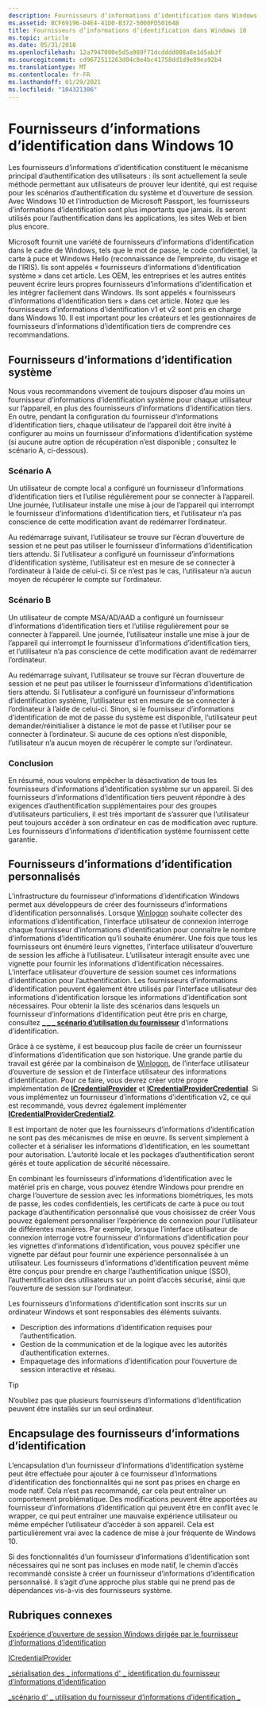 ```yaml
---
description: Fournisseurs d’informations d’identification dans Windows 10
ms.assetid: BCF69196-D4E4-41D0-B372-5000FD50164B
title: Fournisseurs d’informations d’identification dans Windows 10
ms.topic: article
ms.date: 05/31/2018
ms.openlocfilehash: 12a7947000e5d5a989f71dcdddd808a8e1d5ab3f
ms.sourcegitcommit: cd9672511263d04c0e4bc41758dd1d9e89ea92b4
ms.translationtype: MT
ms.contentlocale: fr-FR
ms.lasthandoff: 01/29/2021
ms.locfileid: "104321306"
---
```

# <a name="credential-providers-in-windows-10"></a>Fournisseurs d’informations d’identification dans Windows 10

Les fournisseurs d’informations d’identification constituent le mécanisme principal d’authentification des utilisateurs : ils sont actuellement la seule méthode permettant aux utilisateurs de prouver leur identité, qui est requise pour les scénarios d’authentification du système et d’ouverture de session. Avec Windows 10 et l’introduction de Microsoft Passport, les fournisseurs d’informations d’identification sont plus importants que jamais. ils seront utilisés pour l’authentification dans les applications, les sites Web et bien plus encore.

Microsoft fournit une variété de fournisseurs d’informations d’identification dans le cadre de Windows, tels que le mot de passe, le code confidentiel, la carte à puce et Windows Hello (reconnaissance de l’empreinte, du visage et de l’IRIS). Ils sont appelés « fournisseurs d’informations d’identification système » dans cet article. Les OEM, les entreprises et les autres entités peuvent écrire leurs propres fournisseurs d’informations d’identification et les intégrer facilement dans Windows. Ils sont appelés « fournisseurs d’informations d’identification tiers » dans cet article. Notez que les fournisseurs d’informations d’identification v1 et v2 sont pris en charge dans Windows 10. Il est important pour les créateurs et les gestionnaires de fournisseurs d’informations d’identification tiers de comprendre ces recommandations.

## <a name="system-credential-providers"></a>Fournisseurs d’informations d’identification système

Nous vous recommandons vivement de toujours disposer d’au moins un fournisseur d’informations d’identification système pour chaque utilisateur sur l’appareil, en plus des fournisseurs d’informations d’identification tiers. En outre, pendant la configuration du fournisseur d’informations d’identification tiers, chaque utilisateur de l’appareil doit être invité à configurer au moins un fournisseur d’informations d’identification système (si aucune autre option de récupération n’est disponible ; consultez le scénario A, ci-dessous).

### <a name="scenario-a"></a>Scénario A

Un utilisateur de compte local a configuré un fournisseur d’informations d’identification tiers et l’utilise régulièrement pour se connecter à l’appareil. Une journée, l’utilisateur installe une mise à jour de l’appareil qui interrompt le fournisseur d’informations d’identification tiers, et l’utilisateur n’a pas conscience de cette modification avant de redémarrer l’ordinateur.

Au redémarrage suivant, l’utilisateur se trouve sur l’écran d’ouverture de session et ne peut pas utiliser le fournisseur d’informations d’identification tiers attendu. Si l’utilisateur a configuré un fournisseur d’informations d’identification système, l’utilisateur est en mesure de se connecter à l’ordinateur à l’aide de celui-ci. Si ce n’est pas le cas, l’utilisateur n’a aucun moyen de récupérer le compte sur l’ordinateur.

### <a name="scenario-b"></a>Scénario B

Un utilisateur de compte MSA/AD/AAD a configuré un fournisseur d’informations d’identification tiers et l’utilise régulièrement pour se connecter à l’appareil. Une journée, l’utilisateur installe une mise à jour de l’appareil qui interrompt le fournisseur d’informations d’identification tiers, et l’utilisateur n’a pas conscience de cette modification avant de redémarrer l’ordinateur.

Au redémarrage suivant, l’utilisateur se trouve sur l’écran d’ouverture de session et ne peut pas utiliser le fournisseur d’informations d’identification tiers attendu. Si l’utilisateur a configuré un fournisseur d’informations d’identification système, l’utilisateur est en mesure de se connecter à l’ordinateur à l’aide de celui-ci. Sinon, si le fournisseur d’informations d’identification de mot de passe du système est disponible, l’utilisateur peut demander/réinitialiser à distance le mot de passe et l’utiliser pour se connecter à l’ordinateur. Si aucune de ces options n’est disponible, l’utilisateur n’a aucun moyen de récupérer le compte sur l’ordinateur.

### <a name="conclusion"></a>Conclusion

En résumé, nous voulons empêcher la désactivation de tous les fournisseurs d’informations d’identification système sur un appareil. Si des fournisseurs d’informations d’identification tiers peuvent répondre à des exigences d’authentification supplémentaires pour des groupes d’utilisateurs particuliers, il est très important de s’assurer que l’utilisateur peut toujours accéder à son ordinateur en cas de modification avec rupture. Les fournisseurs d’informations d’identification système fournissent cette garantie.

## <a name="custom-credential-providers"></a>Fournisseurs d’informations d’identification personnalisés

L’infrastructure du fournisseur d’informations d’identification Windows permet aux développeurs de créer des fournisseurs d’informations d’identification personnalisés. Lorsque [Winlogon](winlogon.md) souhaite collecter des informations d’identification, l’interface utilisateur de connexion interroge chaque fournisseur d’informations d’identification pour connaître le nombre d’informations d’identification qu’il souhaite énumérer. Une fois que tous les fournisseurs ont énuméré leurs vignettes, l’interface utilisateur d’ouverture de session les affiche à l’utilisateur. L’utilisateur interagit ensuite avec une vignette pour fournir les informations d’identification nécessaires. L’interface utilisateur d’ouverture de session soumet ces informations d’identification pour l’authentification. Les fournisseurs d’informations d’identification peuvent également être utilisés par l’interface utilisateur des informations d’identification lorsque les informations d’identification sont nécessaires. Pour obtenir la liste des scénarios dans lesquels un fournisseur d’informations d’identification peut être pris en charge, consultez [**\_ \_ \_ scénario d’utilisation du fournisseur**](/windows/desktop/api/credentialprovider/ne-credentialprovider-credential_provider_usage_scenario) d’informations d’identification.

Grâce à ce système, il est beaucoup plus facile de créer un fournisseur d’informations d’identification que son historique. Une grande partie du travail est gérée par la combinaison de [Winlogon](winlogon.md), de l’interface utilisateur d’ouverture de session et de l’interface utilisateur des informations d’identification. Pour ce faire, vous devrez créer votre propre implémentation de [**ICredentialProvider**](/windows/desktop/api/credentialprovider/nn-credentialprovider-icredentialprovider) et [**ICredentialProviderCredential**](/windows/desktop/api/credentialprovider/nn-credentialprovider-icredentialprovidercredential). Si vous implémentez un fournisseur d’informations d’identification v2, ce qui est recommandé, vous devrez également implémenter [**ICredentialProviderCredential2**](/windows/desktop/api/credentialprovider/nn-credentialprovider-icredentialprovidercredential2).

Il est important de noter que les fournisseurs d’informations d’identification ne sont pas des mécanismes de mise en œuvre. Ils servent simplement à collecter et à sérialiser les informations d’identification, en les soumettant pour autorisation. L’autorité locale et les packages d’authentification seront gérés et toute application de sécurité nécessaire.

En combinant les fournisseurs d’informations d’identification avec le matériel pris en charge, vous pouvez étendre Windows pour prendre en charge l’ouverture de session avec les informations biométriques, les mots de passe, les codes confidentiels, les certificats de carte à puce ou tout package d’authentification personnalisé que vous choisissez de créer Vous pouvez également personnaliser l’expérience de connexion pour l’utilisateur de différentes manières. Par exemple, lorsque l’interface utilisateur de connexion interroge votre fournisseur d’informations d’identification pour les vignettes d’informations d’identification, vous pouvez spécifier une vignette par défaut pour fournir une expérience personnalisée à un utilisateur. Les fournisseurs d’informations d’identification peuvent même être conçus pour prendre en charge l’authentification unique (SSO), l’authentification des utilisateurs sur un point d’accès sécurisé, ainsi que l’ouverture de session sur l’ordinateur.

Les fournisseurs d’informations d’identification sont inscrits sur un ordinateur Windows et sont responsables des éléments suivants.

-   Description des informations d’identification requises pour l’authentification.
-   Gestion de la communication et de la logique avec les autorités d’authentification externes.
-   Empaquetage des informations d’identification pour l’ouverture de session interactive et réseau.

> [!TIP]
>
> N’oubliez pas que plusieurs fournisseurs d’informations d’identification peuvent être installés sur un seul ordinateur.

## <a name="wrapping-credential-providers"></a>Encapsulage des fournisseurs d’informations d’identification

L’encapsulation d’un fournisseur d’informations d’identification système peut être effectuée pour ajouter à ce fournisseur d’informations d’identification des fonctionnalités qui ne sont pas prises en charge en mode natif. Cela n’est pas recommandé, car cela peut entraîner un comportement problématique. Des modifications peuvent être apportées au fournisseur d’informations d’identification qui peuvent être en conflit avec le wrapper, ce qui peut entraîner une mauvaise expérience utilisateur ou même empêcher l’utilisateur d’accéder à son appareil. Cela est particulièrement vrai avec la cadence de mise à jour fréquente de Windows 10.

Si des fonctionnalités d’un fournisseur d’informations d’identification sont nécessaires qui ne sont pas incluses en mode natif, le chemin d’accès recommandé consiste à créer un fournisseur d’informations d’identification personnalisé. Il s’agit d’une approche plus stable qui ne prend pas de dépendances vis-à-vis des fournisseurs système.

## <a name="related-topics"></a>Rubriques connexes

<dl> <dt>

[Expérience d’ouverture de session Windows dirigée par le fournisseur d’informations d’identification](https://go.microsoft.com/fwlink/?LinkId=717287)
</dt> <dt>

[ICredentialProvider](/windows/desktop/api/credentialprovider/nn-credentialprovider-icredentialprovider)
</dt> <dt>

[\_sérialisation des \_ informations d' \_ identification du fournisseur d’informations d’identification](/windows/desktop/api/credentialprovider/ns-credentialprovider-credential_provider_credential_serialization)
</dt> <dt>

[\_scénario d' \_ utilisation du fournisseur d’informations d’identification \_](/windows/desktop/api/credentialprovider/ne-credentialprovider-credential_provider_usage_scenario)
</dt> </dl>

 

 
